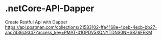 # .netCore-API-Dapper
Create Restful Api with Dapper
https://api.postman.com/collections/21583102-ffa4168e-4ceb-4ecb-bb27-aac7436c9347?access_key=PMAT-01GPDV5XQNYTDNS0NHS8Z6FEKM

